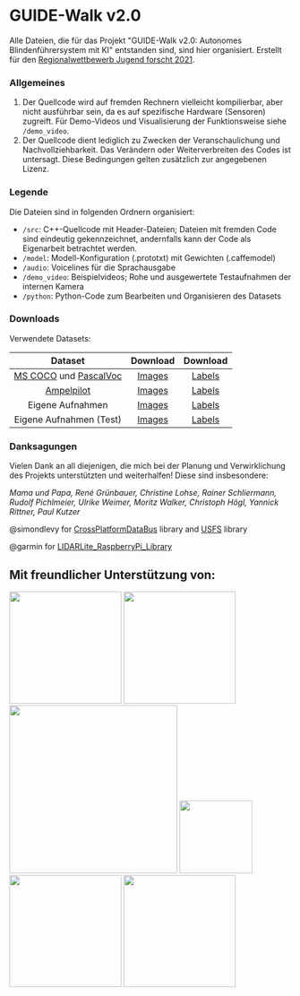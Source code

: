 # GUIDE-Walk v2.0
Alle Dateien, die für das Projekt "GUIDE-Walk v2.0: Autonomes Blindenführersystem mit KI" entstanden sind, sind hier organisiert. Erstellt für den [Regionalwettbewerb Jugend forscht 2021](https://www.jugend-forscht.de/).

### Allgemeines

1. Der Quellcode wird auf fremden Rechnern vielleicht kompilierbar, aber nicht ausführbar sein, da es auf spezifische Hardware (Sensoren) zugreift. Für Demo-Videos und Visualisierung der Funktionsweise siehe ```/demo_video```.
2. Der Quellcode dient lediglich zu Zwecken der Veranschaulichung und Nachvollziehbarkeit. Das Verändern oder Weiterverbreiten des Codes ist untersagt. Diese Bedingungen gelten zusätzlich zur angegebenen Lizenz.

### Legende

Die Dateien sind in folgenden Ordnern organisiert:

- ```/src```: C++-Quellcode mit Header-Dateien; Dateien mit fremden Code sind eindeutig gekennzeichnet, andernfalls kann der Code als Eigenarbeit betrachtet werden.
- ```/model```: Modell-Konfiguration (.prototxt) mit Gewichten (.caffemodel)
- ```/audio```: Voicelines für die Sprachausgabe
- ```/demo_video```: Beispielvideos; Rohe und ausgewertete Testaufnahmen der internen Kamera
- ```/python```: Python-Code zum Bearbeiten und Organisieren des Datasets

### Downloads

Verwendete Datasets:

Dataset|Download|Download
:---:|:---:|:---:
[MS COCO](https://cocodataset.org/#home) und [PascalVoc](host.robots.ox.ac.uk/pascal/VOC/)|[Images](https://drive.google.com/file/d/1CwUXG9AGKLxLxmITtofHA1-ptPUzoFeU/view?usp=sharing)|[Labels](https://drive.google.com/file/d/1Q_okseGIdyyqTtAx7CrgtfiZllCY8zM8/view?usp=sharing)
[Ampelpilot](https://github.com/patVlnta/Ampel-Pilot)|[Images](https://drive.google.com/file/d/10geTRHlrE-jTRdDPCw0VNrQEjTe_GV7u/view?usp=sharing)|[Labels](https://drive.google.com/file/d/10RGl02U1T-5gYq2nO2-GiREz-TjRK9_p/view?usp=sharing)
Eigene Aufnahmen|[Images](https://drive.google.com/file/d/1IRKaGkQdRIb97vfSxGQV2koyMVyhsk9F/view?usp=sharing)|[Labels](https://drive.google.com/file/d/1a30W06y9Maws8e8dqi4THVXOFuic8dGU/view?usp=sharing)
Eigene Aufnahmen (Test)|[Images](https://drive.google.com/file/d/1gJ_HtiwCqTB-t3HbrtVZn6DOOiu1gB9I/view?usp=sharing)|[Labels](https://drive.google.com/file/d/12a9DQeHYzYznV0H8E5NWmcaciklSdrFI/view?usp=sharing)

### Danksagungen

Vielen Dank an all diejenigen, die mich bei der Planung und Verwirklichung des Projekts unterstützten und weiterhalfen! Diese sind insbesondere:

*Mama und Papa, René Grünbauer, Christine Lohse, Rainer Schliermann, Rudolf Pichlmeier, Ulrike Weimer, Moritz Walker, Christoph Högl, Yannick Rittner, Paul Kutzer*

@simondlevy for [CrossPlatformDataBus](https://github.com/simondlevy/CrossPlatformDataBus) library and [USFS](https://github.com/simondlevy/USFS) library

@garmin for [LIDARLite_RaspberryPi_Library](https://github.com/garmin/LIDARLite_RaspberryPi_Library)

## Mit freundlicher Unterstützung von:
<a href="https://www.bbsb.org"><img src="https://bbsb.org/wp-content/uploads/2020/01/BBSB_Logo_100Jahre_rgb.png" width=200></a> <a href="https://www.blindeninstitut.de/de/regensburg/rund-ums-institut/begruessung/"><img src="https://upload.wikimedia.org/wikipedia/commons/d/d4/Blindeninstitutsstiftung_Logo.JPG" width=200></a> <a href="https://www.oth-regensburg.de"><img src="https://upload.wikimedia.org/wikipedia/commons/c/c2/Logo-OTH-Regensburg.png" width=300></a> <a href="https://www.domspatzen.de/"><img src="https://upload.wikimedia.org/wikipedia/de/thumb/4/44/Regensburger_Domspatzen_Logo_blau.svg/1200px-Regensburger_Domspatzen_Logo_blau.svg.png" width=130></a> <a href="http://www.sponsorpool-bayern.de/"><img src="http://www.sponsorpool-bayern.de/images/content/foerder-sticker-druckvorlage-4bb8c8af.png" width=200></a> <a href="http://www.edisys.hu/de/"><img src="http://www.edisys.hu/images/logoproba.png" width=200></a>
